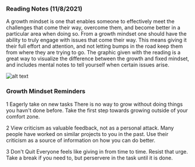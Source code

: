 ### Reading Notes (11/8/2021)



A growth mindset is one that enables someone to effectively meet the challenges that come their way, overcome them, and become better in a particular area when doing so. From a growth mindset one should have the ability to truly engage with issues that come their way. This means giving it their full effort and attention, and not letting bumps in the road keep them from where they are trying to go. The graphic given with the reading is a great way to visualize the difference between the growth and fixed mindset, and includes mental notes to tell yourself when certain issues arise. 

![alt text](https://i2.wp.com/atlassianblog.wpengine.com/wp-content/uploads/NewGrowthMindset2.png?resize=768%2C960&ssl=1)

### Growth Mindset Reminders
1 Eagerly take on new tasks
      There is no way to grow without doing things you havn't done before. Take the first step towards growing outside of your comfort zone. 
   
2 View criticism as valuable feedback, not as a personal attack. 
     Many people have worked on similar projects to you in the past. Use their criticism as a source of information on how you can do better. 
   

  3 Don't Quit
 Everyone feels like giving in from time to time. Resist that urge. Take a break if you need to, but perservere in the task until it is done.


  
